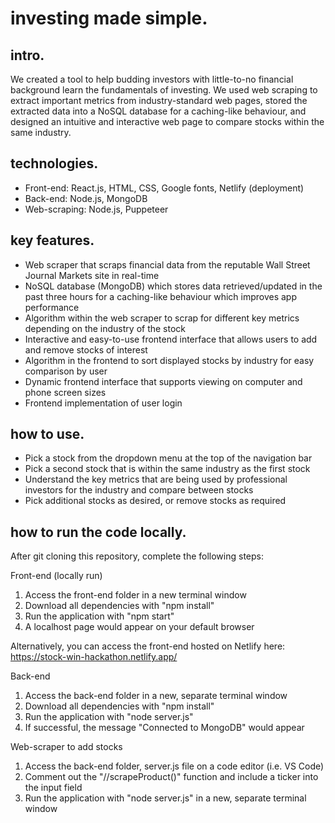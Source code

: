 # investing made simple.

## intro.
We created a tool to help budding investors with little-to-no financial background learn the fundamentals of investing. We used web scraping to extract important metrics from industry-standard web pages, stored the extracted data into a NoSQL database for a caching-like behaviour, and designed an intuitive and interactive web page to compare stocks within the same industry.

## technologies.
- Front-end: React.js, HTML, CSS, Google fonts, Netlify (deployment)
- Back-end: Node.js, MongoDB
- Web-scraping: Node.js, Puppeteer

## key features.
- Web scraper that scraps financial data from the reputable Wall Street Journal Markets site in real-time 
- NoSQL database (MongoDB) which stores data retrieved/updated in the past three hours for a caching-like behaviour which improves app performance 
- Algorithm within the web scraper to scrap for different key metrics depending on the industry of the stock
- Interactive and easy-to-use frontend interface that allows users to add and remove stocks of interest
- Algorithm in the frontend to sort displayed stocks by industry for easy comparison by user 
- Dynamic frontend interface that supports viewing on computer and phone screen sizes 
- Frontend implementation of user login 

## how to use.
- Pick a stock from the dropdown menu at the top of the navigation bar
- Pick a second stock that is within the same industry as the first stock
- Understand the key metrics that are being used by professional investors for the industry and compare between stocks
- Pick additional stocks as desired, or remove stocks as required

## how to run the code locally.
After git cloning this repository, complete the following steps:

Front-end (locally run)
1. Access the front-end folder in a new terminal window
2. Download all dependencies with "npm install"
3. Run the application with "npm start"
4. A localhost page would appear on your default browser

Alternatively, you can access the front-end hosted on Netlify here: https://stock-win-hackathon.netlify.app/

Back-end
1. Access the back-end folder in a new, separate terminal window
2. Download all dependencies with "npm install"
3. Run the application with "node server.js"
4. If successful, the message "Connected to MongoDB" would appear

Web-scraper to add stocks 
1. Access the back-end folder, server.js file on a code editor (i.e. VS Code)
2. Comment out the "//scrapeProduct()" function and include a ticker into the input field 
3. Run the application with "node server.js" in a new, separate terminal window 
